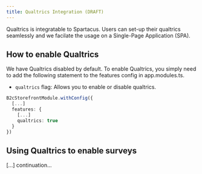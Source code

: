```yaml
---
title: Qualtrics Integration (DRAFT)
---
```


Qualtrics is integratable to Spartacus. Users can set-up their qualtrics seamlessly and we facilate the usage on a Single-Page Application (SPA).

## How to enable Qualtrics

We have Qualtrics disabled by default. To enable Qualtrics, you simply need to add the following statement to the features config in app.modules.ts.

- `qualtrics` flag: Allows you to enable or disable qualtrics.

```ts
B2cStorefrontModule.withConfig({
  [...]
  features: {
    [...]
    qualtrics: true
  }
})
```

## Using Qualtrics to enable surveys

[...]
continuation...
